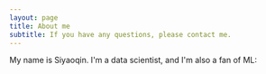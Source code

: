 ```yaml
---
layout: page
title: About me
subtitle: If you have any questions, please contact me.
---
```


My name is Siyaoqin. I'm a data scientist, and I'm also a fan of ML:
